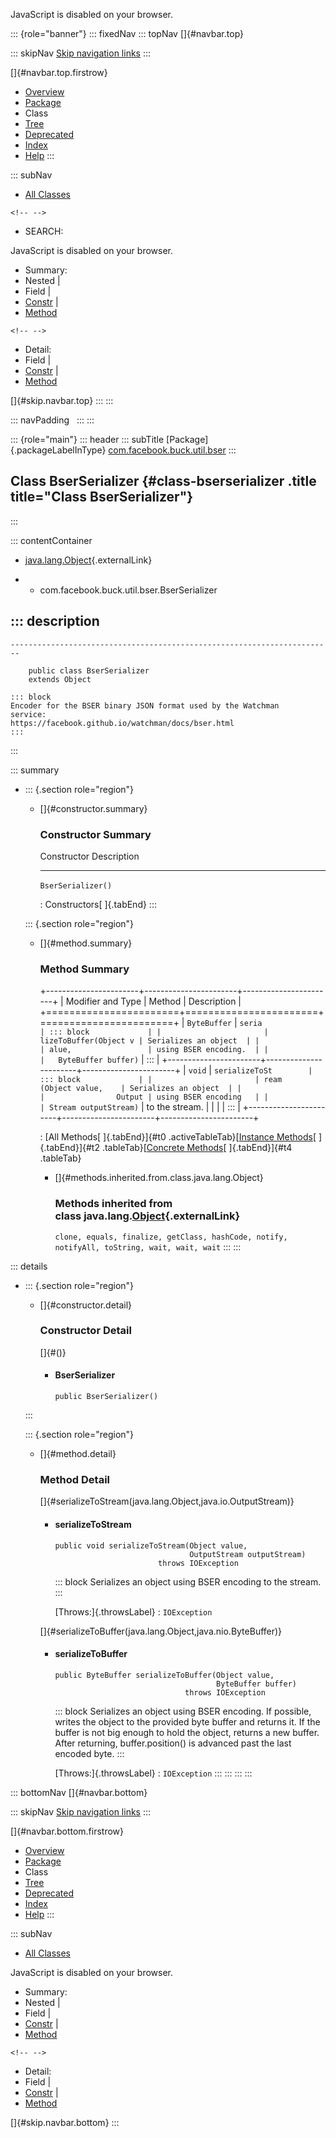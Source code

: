 <div>

JavaScript is disabled on your browser.

</div>

::: {role="banner"}
::: fixedNav
::: topNav
[]{#navbar.top}

::: skipNav
[Skip navigation links](#skip.navbar.top "Skip navigation links")
:::

[]{#navbar.top.firstrow}

-   [Overview](../../../../../index.html)
-   [Package](package-summary.html)
-   Class
-   [Tree](package-tree.html)
-   [Deprecated](../../../../../deprecated-list.html)
-   [Index](../../../../../index-all.html)
-   [Help](../../../../../help-doc.html)
:::

::: subNav
-   [All Classes](../../../../../allclasses.html)

```{=html}
<!-- -->
```
-   SEARCH:

<div>

<div>

JavaScript is disabled on your browser.

</div>

</div>

<div>

-   Summary: 
-   Nested \| 
-   Field \| 
-   [Constr](#constructor.summary) \| 
-   [Method](#method.summary)

```{=html}
<!-- -->
```
-   Detail: 
-   Field \| 
-   [Constr](#constructor.detail) \| 
-   [Method](#method.detail)

</div>

[]{#skip.navbar.top}
:::
:::

::: navPadding
 
:::
:::

::: {role="main"}
::: header
::: subTitle
[Package]{.packageLabelInType} [com.facebook.buck.util.bser](package-summary.html)
:::

## Class BserSerializer {#class-bserserializer .title title="Class BserSerializer"}
:::

::: contentContainer
-   [java.lang.Object](http://docs.oracle.com/javase/7/docs/api/java/lang/Object.html?is-external=true "class or interface in java.lang"){.externalLink}

-   -   com.facebook.buck.util.bser.BserSerializer

::: description
-   

    ------------------------------------------------------------------------

        public class BserSerializer
        extends Object

    ::: block
    Encoder for the BSER binary JSON format used by the Watchman
    service:
    https://facebook.github.io/watchman/docs/bser.html
    :::
:::

::: summary
-   ::: {.section role="region"}
    -   []{#constructor.summary}

        ### Constructor Summary

          Constructor          Description
          -------------------- -------------
          `BserSerializer()`    

          : Constructors[ ]{.tabEnd}
    :::

    ::: {.section role="region"}
    -   []{#method.summary}

        ### Method Summary

        +-----------------------+-----------------------+-----------------------+
        | Modifier and Type     | Method                | Description           |
        +=======================+=======================+=======================+
        | `ByteBuffer`          | `seria                | ::: block             |
        |                       | lizeToBuffer​(Object v | Serializes an object  |
        |                       | alue,                 | using BSER encoding.  |
        |                       |   ByteBuffer buffer)` | :::                   |
        +-----------------------+-----------------------+-----------------------+
        | `void`                | `serializeToSt        | ::: block             |
        |                       | ream​(Object value,    | Serializes an object  |
        |                       |                Output | using BSER encoding   |
        |                       | Stream outputStream)` | to the stream.        |
        |                       |                       | :::                   |
        +-----------------------+-----------------------+-----------------------+

        : [All Methods[ ]{.tabEnd}]{#t0 .activeTableTab}[[Instance
        Methods](javascript:show(2);)[ ]{.tabEnd}]{#t2
        .tableTab}[[Concrete
        Methods](javascript:show(8);)[ ]{.tabEnd}]{#t4 .tableTab}

        -   []{#methods.inherited.from.class.java.lang.Object}

            ### Methods inherited from class java.lang.[Object](http://docs.oracle.com/javase/7/docs/api/java/lang/Object.html?is-external=true "class or interface in java.lang"){.externalLink}

            `clone, equals, finalize, getClass, hashCode, notify, notifyAll, toString, wait, wait, wait`
    :::
:::

::: details
-   ::: {.section role="region"}
    -   []{#constructor.detail}

        ### Constructor Detail

        []{#<init>()}

        -   #### BserSerializer

                public BserSerializer()
    :::

    ::: {.section role="region"}
    -   []{#method.detail}

        ### Method Detail

        []{#serializeToStream(java.lang.Object,java.io.OutputStream)}

        -   #### serializeToStream

            ``` methodSignature
            public void serializeToStream​(Object value,
                                          OutputStream outputStream)
                                   throws IOException
            ```

            ::: block
            Serializes an object using BSER encoding to the stream.
            :::

            [Throws:]{.throwsLabel}
            :   `IOException`

        []{#serializeToBuffer(java.lang.Object,java.nio.ByteBuffer)}

        -   #### serializeToBuffer

            ``` methodSignature
            public ByteBuffer serializeToBuffer​(Object value,
                                                ByteBuffer buffer)
                                         throws IOException
            ```

            ::: block
            Serializes an object using BSER encoding. If possible,
            writes the object to the provided byte buffer and returns
            it. If the buffer is not big enough to hold the object,
            returns a new buffer.
            After returning, buffer.position() is advanced past the last
            encoded byte.
            :::

            [Throws:]{.throwsLabel}
            :   `IOException`
    :::
:::
:::
:::

::: bottomNav
[]{#navbar.bottom}

::: skipNav
[Skip navigation links](#skip.navbar.bottom "Skip navigation links")
:::

[]{#navbar.bottom.firstrow}

-   [Overview](../../../../../index.html)
-   [Package](package-summary.html)
-   Class
-   [Tree](package-tree.html)
-   [Deprecated](../../../../../deprecated-list.html)
-   [Index](../../../../../index-all.html)
-   [Help](../../../../../help-doc.html)
:::

::: subNav
-   [All Classes](../../../../../allclasses.html)

<div>

<div>

JavaScript is disabled on your browser.

</div>

</div>

<div>

-   Summary: 
-   Nested \| 
-   Field \| 
-   [Constr](#constructor.summary) \| 
-   [Method](#method.summary)

```{=html}
<!-- -->
```
-   Detail: 
-   Field \| 
-   [Constr](#constructor.detail) \| 
-   [Method](#method.detail)

</div>

[]{#skip.navbar.bottom}
:::
